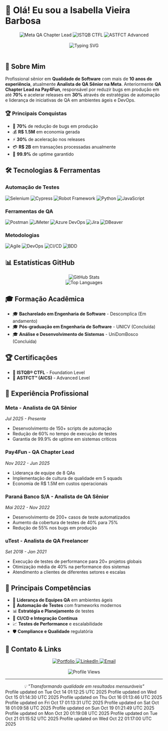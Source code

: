 # 👋 Olá! Eu sou a Isabella Vieira Barbosa

<div align="center">
  <img src="https://img.shields.io/badge/QA%20Chapter%20Lead-Meta-blue?style=for-the-badge&logo=meta" alt="Meta QA Chapter Lead">
  <img src="https://img.shields.io/badge/ISTQB%20CTFL-Certified-green?style=for-the-badge&logo=testing-library" alt="ISTQB CTFL">
  <img src="https://img.shields.io/badge/ASTFCT-Advanced-orange?style=for-the-badge&logo=testing-library" alt="ASTFCT Advanced">
</div>

<br>

<div align="center">
  <img src="https://readme-typing-svg.herokuapp.com?font=Fira+Code&pause=1000&color=10B981&center=true&vCenter=true&width=435&lines=QA+Chapter+Lead+%7C+Meta;Automa%C3%A7%C3%A3o+%26+Performance;%2B10+anos+de+experi%C3%AAncia;ISTQB+CTFL+%7C+ASTFCT" alt="Typing SVG" />
</div>

<br>

## 🎯 **Sobre Mim**

Profissional sênior em **Qualidade de Software** com mais de **10 anos de experiência**, atualmente **Analista de QA Sênior na Meta**. Anteriormente **QA Chapter Lead na Pay4Fun**, responsável por reduzir bugs em produção em até **70%** e acelerar releases em **30%** através de estratégias de automação e liderança de iniciativas de QA em ambientes ágeis e DevOps.

### 🏆 **Principais Conquistas**
- 🎯 **70%** de redução de bugs em produção
- 💰 **R$ 1.5M** em economia gerada
- ⚡ **30%** de aceleração nos releases
- 💳 **R$ 2B** em transações processadas anualmente
- 🏅 **99.9%** de uptime garantido

## 🛠️ **Tecnologias & Ferramentas**

### **Automação de Testes**
![Selenium](https://img.shields.io/badge/Selenium-43B02A?style=flat-square&logo=selenium&logoColor=white)
![Cypress](https://img.shields.io/badge/Cypress-17202C?style=flat-square&logo=cypress&logoColor=white)
![Robot Framework](https://img.shields.io/badge/Robot%20Framework-000000?style=flat-square&logo=robot-framework&logoColor=white)
![Python](https://img.shields.io/badge/Python-3776AB?style=flat-square&logo=python&logoColor=white)
![JavaScript](https://img.shields.io/badge/JavaScript-F7DF1E?style=flat-square&logo=javascript&logoColor=black)

### **Ferramentas de QA**
![Postman](https://img.shields.io/badge/Postman-FF6C37?style=flat-square&logo=postman&logoColor=white)
![JMeter](https://img.shields.io/badge/JMeter-D22128?style=flat-square&logo=apache-jmeter&logoColor=white)
![Azure DevOps](https://img.shields.io/badge/Azure%20DevOps-0078D4?style=flat-square&logo=azure-devops&logoColor=white)
![Jira](https://img.shields.io/badge/Jira-0052CC?style=flat-square&logo=jira&logoColor=white)
![DBeaver](https://img.shields.io/badge/DBeaver-372923?style=flat-square&logo=dbeaver&logoColor=white)

### **Metodologias**
![Agile](https://img.shields.io/badge/Agile-009639?style=flat-square&logo=agile&logoColor=white)
![DevOps](https://img.shields.io/badge/DevOps-2496ED?style=flat-square&logo=devops&logoColor=white)
![CI/CD](https://img.shields.io/badge/CI%2FCD-2088FF?style=flat-square&logo=github-actions&logoColor=white)
![BDD](https://img.shields.io/badge/BDD-4479A1?style=flat-square&logo=bdd&logoColor=white)

## 📊 **Estatísticas GitHub**

<div align="center">
  <img src="https://github-readme-stats.vercel.app/api?username=Bella5900g&show_icons=true&theme=tokyonight&hide_border=true&count_private=true" alt="GitHub Stats" />
</div>

<div align="center">
  <img src="https://github-readme-stats.vercel.app/api/top-langs/?username=Bella5900g&layout=compact&theme=tokyonight&hide_border=true" alt="Top Languages" />
</div>

## 🎓 **Formação Acadêmica**

- 🎓 **Bacharelado em Engenharia de Software** - Descomplica (Em andamento)
- 🎓 **Pós-graduação em Engenharia de Software** - UNICV (Concluída)
- 🎓 **Análise e Desenvolvimento de Sistemas** - UniDomBosco (Concluída)

## 🏆 **Certificações**

- 🏅 **ISTQB® CTFL** - Foundation Level
- 🏅 **ASTFCT™ (AICS)** - Advanced Level

## 💼 **Experiência Profissional**

### **Meta** - Analista de QA Sênior
*Jul 2025 - Presente*
- Desenvolvimento de 150+ scripts de automação
- Redução de 60% no tempo de execução de testes
- Garantia de 99.9% de uptime em sistemas críticos

### **Pay4Fun** - QA Chapter Lead
*Nov 2022 - Jun 2025*
- Liderança de equipe de 8 QAs
- Implementação de cultura de qualidade em 5 squads
- Economia de R$ 1.5M em custos operacionais

### **Paraná Banco S/A** - Analista de QA Sênior
*Mai 2022 - Nov 2022*
- Desenvolvimento de 200+ casos de teste automatizados
- Aumento da cobertura de testes de 40% para 75%
- Redução de 55% nos bugs em produção

### **uTest** - Analista de QA Freelancer
*Set 2018 - Jan 2021*
- Execução de testes de performance para 20+ projetos globais
- Otimização média de 40% na performance dos sistemas
- Atendimento a clientes de diferentes setores e escalas

## 🌟 **Principais Competências**

- 🎯 **Liderança de Equipes QA** em ambientes ágeis
- 🤖 **Automação de Testes** com frameworks modernos
- 📊 **Estratégia e Planejamento** de testes
- 🔧 **CI/CD e Integração Contínua**
- 📈 **Testes de Performance** e escalabilidade
- 🛡️ **Compliance e Qualidade** regulatória

## 📱 **Contato & Links**

<div align="center">
  <a href="https://bella5900g.github.io/isabella-vieira-portfolio/">
    <img src="https://img.shields.io/badge/Portfolio-10B981?style=for-the-badge&logo=portfolio&logoColor=white" alt="Portfolio">
  </a>
  <a href="https://linkedin.com/in/isabellavieiraqa">
    <img src="https://img.shields.io/badge/LinkedIn-0077B5?style=for-the-badge&logo=linkedin&logoColor=white" alt="LinkedIn">
  </a>
  <a href="mailto:bellacandy5900g@gmail.com">
    <img src="https://img.shields.io/badge/Email-D14836?style=for-the-badge&logo=gmail&logoColor=white" alt="Email">
  </a>
</div>

<br>

<div align="center">
  <img src="https://komarev.com/ghpvc/?username=Bella5900g&color=blueviolet&style=flat-square" alt="Profile Views">
</div>

---

<div align="center">
  <i>💡 "Transformando qualidade em resultados mensuráveis"</i>
</div>
Profile updated on Tue Oct 14 01:12:25 UTC 2025
Profile updated on Wed Oct 15 01:14:30 UTC 2025
Profile updated on Thu Oct 16 01:13:46 UTC 2025
Profile updated on Fri Oct 17 01:13:31 UTC 2025
Profile updated on Sat Oct 18 01:09:58 UTC 2025
Profile updated on Sun Oct 19 01:21:49 UTC 2025
Profile updated on Mon Oct 20 01:19:08 UTC 2025
Profile updated on Tue Oct 21 01:15:52 UTC 2025
Profile updated on Wed Oct 22 01:17:00 UTC 2025
